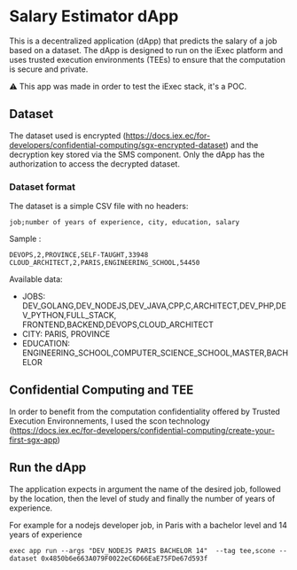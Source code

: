 # Salary Estimator dApp

This is a decentralized application (dApp) that predicts the salary of a job based on a dataset. The dApp is designed to run on the iExec platform and uses trusted execution 
environments (TEEs) to ensure that the computation is secure and private.


⚠️ This app was made in order to test the iExec stack, it's a POC. 


## Dataset
The dataset used is encrypted (https://docs.iex.ec/for-developers/confidential-computing/sgx-encrypted-dataset) and the decryption key stored via the SMS component. Only the dApp has the authorization to access the decrypted dataset.

### Dataset format

The dataset is a simple CSV file with no headers:

```
job;number of years of experience, city, education, salary
```

Sample :

```
DEVOPS,2,PROVINCE,SELF-TAUGHT,33948
CLOUD_ARCHITECT,2,PARIS,ENGINEERING_SCHOOL,54450
```

Available data: 

 - JOBS: DEV_GOLANG,DEV_NODEJS,DEV_JAVA,CPP,C,ARCHITECT,DEV_PHP,DEV_PYTHON,FULL_STACK, FRONTEND,BACKEND,DEVOPS,CLOUD_ARCHITECT
 - CITY: PARIS, PROVINCE
 - EDUCATION: ENGINEERING_SCHOOL,COMPUTER_SCIENCE_SCHOOL,MASTER,BACHELOR


## Confidential Computing and TEE

In order to benefit from the computation confidentiality offered by Trusted Execution Environnements, I used the scon technology (https://docs.iex.ec/for-developers/confidential-computing/create-your-first-sgx-app)


## Run the dApp

The application expects in argument the name of the desired job, followed by the location, then the level of study and finally the number of years of experience.

For example for a nodejs developer job, in Paris with a bachelor level and 14 years of experience

``` shell
exec app run --args "DEV_NODEJS PARIS BACHELOR 14"  --tag tee,scone --dataset 0x4850b6e663A079F0022eC6D66EaE75FDe67d593f
```


